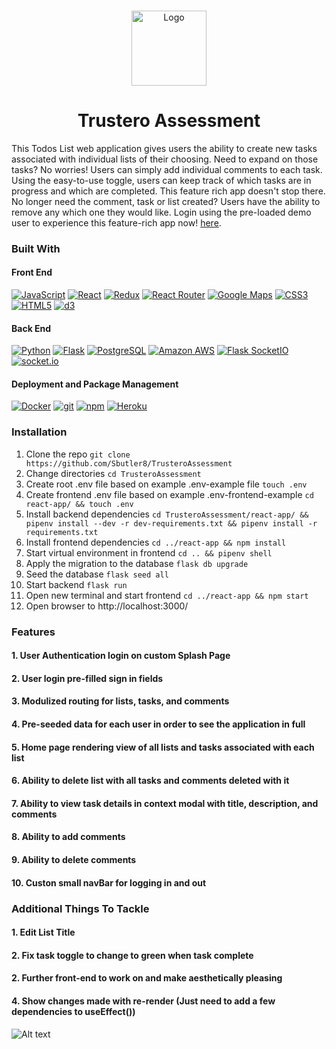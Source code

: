
<br />
<p align="center">
  <a href="https://trusteroassessment.herokuapp.com/home">
    <img src="https://analogtodigitaldash.s3-us-west-1.amazonaws.com/SplashPage.png"  alt="Logo" width="auto" height="120">
  </a>
  
<h1 align="center"> Trustero Assessment </h1>

This Todos List web application gives users the ability to create new tasks associated with individual lists of their choosing. Need to expand on those tasks? No worries! Users can simply add individual comments to each task. Using the easy-to-use toggle, users can keep track of which tasks are in progress and which are completed. This feature rich app doesn't stop there. No longer need the comment, task or list created? Users have the ability to remove any which one they would like. Login using the pre-loaded demo user to experience this feature-rich app now! [here](https://trusteroassessment.herokuapp.com/home).

### Built With

#### Front End

<a href="https://www.javascript.com/"><img alt="JavaScript" src="https://img.shields.io/badge/-JavaScript-F7DF1E?style=flat-square&logo=JavaScript&logoColor=black" /></a>
<a href="https://reactjs.org/"><img alt="React" src="https://img.shields.io/badge/-React-61DAFB?style=flat-square&logo=react&logoColor=black" /></a>
<a href="https://redux.js.org/"><img alt="Redux" src="https://img.shields.io/badge/-Redux-764ABC?style=flat-square&logo=Redux&logoColor=white" /></a>
<a href="https://reactrouter.com/"><img alt="React Router" src="https://img.shields.io/badge/-React%20Router-CA4245?style=flat-square&logo=React-Router&logoColor=white" /></a>
<a href="https://developers.google.com/maps"><img alt="Google Maps" src="https://img.shields.io/badge/-Google%20Maps-4285F4?style=flat-square&logo=Google%20Maps&logoColor=white" /></a>
<a href="https://devdocs.io/css/"><img alt="CSS3" src="https://img.shields.io/badge/-CSS3%20-61DAFB?style=flat-square&logo=CSS3&logoColor=white&color=brightgreen"/></a>
<a href="https://devdocs.io/html/"><img alt="HTML5" src="https://img.shields.io/badge/-HTML5%20-61DAFB?style=flat-square&logo=HTML5&logoColor=white&color=blue"/></a>
<a href="https://github.com/d3/"><img alt="d3" src="https://img.shields.io/badge/-d3%20-orange?style=flat-square&logo=d3%20&logoColor=white" /></a>

#### Back End

<a href="https://www.python.org/"><img alt="Python" src="https://img.shields.io/badge/-Python-3776AB?style=flat-square&logo=Python&logoColor=white&" /></a>
<a href="https://flask.palletsprojects.com/en/1.1.x/"><img alt="Flask" src="https://img.shields.io/badge/-Flask-000000?style=flat-square&logo=Flask&logoColor=white" /></a>
<a href="https://www.postgresql.org/"><img alt="PostgreSQL" src="https://img.shields.io/badge/-PostgreSQL-336791?style=flat-square&logo=PostgreSQL&logoColor=white" /></a>
<a href="https://aws.amazon.com/"><img alt="Amazon AWS" src="https://img.shields.io/badge/-Amazon%20AWS-232F3E?style=flat-square&logo=Amazon%20AWS&logoColor=white" /></a>
<a href="https://flask-socketio.readthedocs.io/en/latest/"><img alt="Flask SocketIO" src="https://img.shields.io/badge/Flask%20SocketIO-Flask%20SocketIObrightgreen" /></a>
<a href="https://socket.io/docs/v3/index.html"><img alt="socket.io" src="https://img.shields.io/badge/socket.io-socket.io-red" /></a>

#### Deployment and Package Management

<a href="https://docker.com/"><img alt="Docker" src="https://img.shields.io/badge/-Docker-2496ED?style=flat-square&logo=Docker&logoColor=white" /></a>
<a href="#"><img alt="git" src="https://img.shields.io/badge/-Git-F05032?style=flat-square&logo=git&logoColor=white" /></a>
<a href="https://www.npmjs.com/"><img alt="npm" src="https://img.shields.io/badge/-NPM-CB3837?style=flat-square&logo=npm&logoColor=white" /></a>
<a href="https://heroku.com/"><img alt="Heroku" src="https://img.shields.io/badge/-Heroku-430098?style=flat-square&logo=Heroku&logoColor=white" /></a>


### Installation

1. Clone the repo `git clone https://github.com/Sbutler8/TrusteroAssessment`
2. Change directories `cd TrusteroAssessment` 
3. Create root .env file based on example .env-example file `touch .env`
4. Create frontend .env file based on example .env-frontend-example `cd react-app/ && touch .env`
5. Install backend dependencies `cd TrusteroAssessment/react-app/ && pipenv install --dev -r dev-requirements.txt && pipenv install -r requirements.txt`
6. Install frontend dependencies `cd ../react-app && npm install`
7. Start virtual environment in frontend `cd .. && pipenv shell`
8. Apply the migration to the database `flask db upgrade`
9. Seed the database `flask seed all`
10. Start backend `flask run`
11. Open new terminal and start frontend `cd ../react-app && npm start`
12. Open browser to http://localhost:3000/

### Features
#### 1. User Authentication login on custom Splash Page
#### 2. User login pre-filled sign in fields
#### 3. Modulized routing for lists, tasks, and comments
#### 4. Pre-seeded data for each user in order to see the application in full
#### 5. Home page rendering view of all lists and tasks associated with each list
#### 6. Ability to delete list with all tasks and comments deleted with it
#### 7. Ability to view task details in context modal with title, description, and comments
#### 8. Ability to add comments 
#### 9. Ability to delete comments 
#### 10. Custon small navBar for logging in and out

### Additional Things To Tackle
#### 1. Edit List Title
#### 2. Fix task toggle to change to green when task complete
#### 2. Further front-end to work on and make aesthetically pleasing
#### 4. Show changes made with re-render (Just need to add a few dependencies to useEffect())


![Alt text](https://github.com/Sbutler8/TrusteroAssessment/blob/main/react-app/public/images/Trustero.gif)

